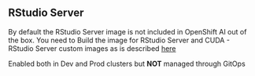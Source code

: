 ## RStudio Server

By default the RStudio Server image is not included in OpenShift AI out of the box. You need to Build the image for RStudio Server and CUDA - RStudio Server custom images as is described [here](https://docs.redhat.com/en/documentation/red_hat_openshift_ai_self-managed/2-latest/html/getting_started_with_red_hat_openshift_ai_self-managed/creating-a-workbench-select-ide_get-started#building-the-rstudio-server-workbench-images_get-started)

Enabled both in Dev and Prod clusters but **NOT** managed through GitOps